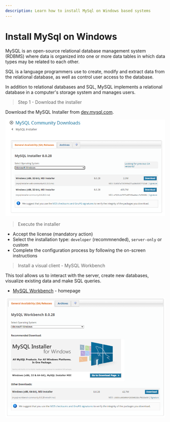 ```yaml
---
description: Learn how to install MySql on Windows based systems
---
```


# Install MySql on Windows

MySQL is an open-source relational database management system (RDBMS) where data is organized into one or more data tables in which data types may be related to each other.&#x20;

SQL is a language programmers use to create, modify and extract data from the relational database, as well as control user access to the database.&#x20;

In addition to relational databases and SQL, MySQL implements a relational database in a computer's storage system and manages users.



> Step 1 - Download the installer&#x20;

Download the MySQL Installer from [dev.mysql.com](https://dev.mysql.com/downloads/installer/).&#x20;

![MySql - Select Installer for Windows](<../../.gitbook/assets/image (14).png>)

> Execute the installer&#x20;

* Accept the license (mandatory action)
* Select the installation type: `developer` (recommnended), `server-only` or custom&#x20;
* &#x20;Complete the configuration process by following the on-screen instructions



> Install a visual client - MySQL Workbench

This tool allows us to interact with the server, create new databases, visualize existing data and make SQL queries.&#x20;

* [MySQL Workbench](https://dev.mysql.com/downloads/workbench/) - homepage&#x20;

![MySql Workbench - Visual Installer](<../../.gitbook/assets/image (15).png>)
